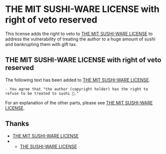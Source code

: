 # THE MIT SUSHI-WARE LICENSE with right of veto reserved
This license adds the right to veto to [THE MIT SUSHI-WARE LICENSE](https://github.com/watasuke102/mit-sushi-ware) to address the vulnerability of treating the author to a huge amount of sushi and bankrupting them with gift tax.

## THE MIT SUSHI-WARE LICENSE with right of veto reserved
The following text has been added to [THE MIT SUSHI-WARE LICENSE](https://github.com/watasuke102/mit-sushi-ware).
```text
- You agree that "the author (copyright holder) has the right to refuse to be treated to sushi 🍣."
```
For an explanation of the other parts, please see [THE MIT SUSHI-WARE LICENSE](https://github.com/watasuke102/mit-sushi-ware).

## Thanks 
* [THE MIT SUSHI-WARE LICENSE](https://github.com/watasuke102/mit-sushi-ware)
* * [THE SUSHI-WARE LICENSE](https://github.com/makenowjust/sushi-ware)